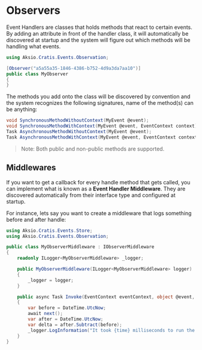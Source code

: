 # Observers

Event Handlers are classes that holds methods that react to certain events.
By adding an attribute in front of the handler class, it will automatically be discovered at startup and
the system will figure out which methods will be handling what events.

```csharp
using Aksio.Cratis.Events.Observation;

[Observer("a5a55a35-1846-4386-b752-4d9a3da7aa10")]
public class MyObserver
{
}
```

The methods you add onto the class will be discovered by convention and the system recognizes the following
signatures, name of the method(s) can be anything:

```csharp
void SynchronousMethodWithoutContext(MyEvent @event);
void SynchronousMethodWithContext(MyEvent @event, EventContext context);
Task AsynchronousMethodWithoutContext(MyEvent @event);
Task AsynchronousMethodWithContext(MyEvent @event, EventContext context);
```

> Note: Both public and non-public methods are supported.

## Middlewares

If you want to get a callback for every handle method that gets called, you can implement what is known as a **Event Handler Middleware**.
They are discovered automatically from their interface type and configured at startup.

For instance, lets say you want to create a middleware that logs something before and after handle:

```csharp
using Aksio.Cratis.Events.Store;
using Aksio.Cratis.Events.Observation;

public class MyObserverMiddleware : IObserverMiddleware
{
    readonly ILogger<MyObserverMiddleware> _logger;

    public MyObserverMiddleware(ILogger<MyObserverMiddleware> logger)
    {
        _logger = logger;
    }

    public async Task Invoke(EventContext eventContext, object @event, NextEventHandlerMiddleware next)
    {
        var before = DateTime.UtcNow;
        await next();
        var after = DateTime.UtcNow;
        var delta = after.Subtract(before);
        _logger.LogInformation("It took {time} milliseconds to run the event handler for type {event}", delta.TotalMilliseconds, @event.GetType().Name);
    }
}
```
